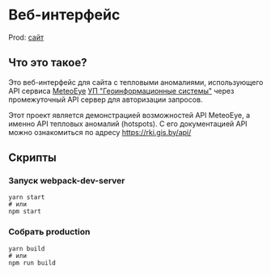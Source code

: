 # Веб-интерфейс
Prod: [сайт](https://fires.oopscommand.com/)

## Что это такое?
Это веб-интерфейс для сайта с тепловыми аномалиями,
использующего API сервиса [MeteoEye][meteoEye]
[УП "Геоинформационные системы"][gis] через промежуточный API сервер для авторизации запросов.

Этот проект является демонстрацией возможностей API MeteoEye, а именно API тепловых аномалий (hotspots).
С его документацией API можно ознакомиться по адресу <https://rki.gis.by/api/>

## Скрипты
### Запуск webpack-dev-server
```shell script
yarn start
# или
npm start
```
### Собрать production
```shell script
yarn build
# или
npm run build
```

[meteoEye]:https://meteoeye.gis.by
[gis]:https://www.gis.by
